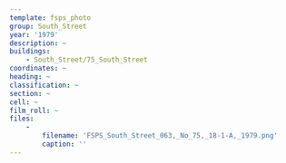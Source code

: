 ```yaml
---
template: fsps_photo
group: South_Street
year: '1979'
description: ~
buildings:
    - South_Street/75_South_Street
coordinates: ~
heading: ~
classification: ~
section: ~
cell: ~
film_roll: ~
files:
    -
        filename: 'FSPS_South_Street_063,_No_75,_18-1-A,_1979.png'
        caption: ''
---
```


